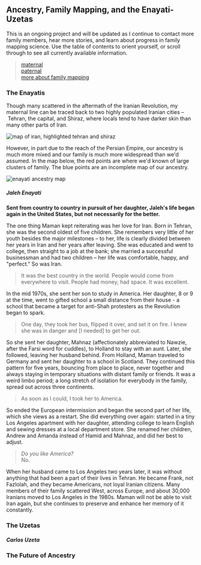 ## Ancestry, Family Mapping, and the Enayati-Uzetas


This is an ongoing project and will be updated as I continue to contact more family members, hear more stories, and learn about progress in family mapping science. Use the table of contents to orient yourself, or scroll through to see all currently available information. 
>[maternal](#The-enayatis)  
>[paternal](#The-uzetas)  
>[more about family mapping](#The-Future-of-Ancestry)




### The Enayatis

Though many scattered in the aftermath of the Iranian Revolution, my maternal line can be traced back to two highly populated Iranian cities – Tehran, the capital, and Shiraz, where locals tend to have darker skin than many other parts of Iran. 

![map of iran, highlighted tehran and shiraz](file:///Users/minaenayatiuzeta/Downloads/Untitled%20design%20(3).png)

However, in part due to the reach of the Persian Empire, our ancestry is much more mixed and our family is much more widespread than we'd assumed. In the map below, the red points are where we'd known of large clusters of family. The blue points are an incomplete map of our ancestry.

![enayati ancestry map](file:///Users/minaenayatiuzeta/Desktop/New%20Folder%20With%20Items/screen/Screen%20Shot%202021-04-26%20at%208.57.03%20PM.png)

##### Jaleh Enayati

**Sent from country to country in pursuit of her daughter, Jaleh's life began again in the United States, but not necessarily for the better.**

The one thing Maman kept reiterating was her love for Iran. Born in Tehran, she was the second oldest of five children. She remembers very little of her youth besides the major milestones – to her, life is clearly divided between her years in Iran and her years after leaving. She was educated and went to college, then straight to a job at the bank; she married a successful businessman and had two children – her life was comfortable, happy, and "perfect." So was Iran. 

>It was the best country in the world. People would come from everywhere to visit. People had money, had space. It was excellent.    

In the mid 1970s, she sent her son to study in America. Her daughter, 8 or 9 at the time, went to gifted school a small distance from their house - a school that became a target for anti-Shah protesters as the Revolution began to spark.  


>One day, they took her bus, flipped it over, and set it on fire. I knew she was in danger and [I needed] to get her out.  


So she sent her daughter, Mahnaz (affectionately abbreviated to Nawzie, after the Farsi word for cuddles), to Holland to stay with an aunt. Later, she followed, leaving her husband behind. From Holland, Maman traveled to Germany and sent her daughter to a school in Scotland. They continued this pattern for five years, bouncing from place to place, never together and always staying in temporary situations with distant family or friends. It was a weird limbo period; a long stretch of isolation for everybody in the family, spread out across three continents.

>As soon as I could, I took her to America.   

So ended the European intermission and began the second part of her life, which she views as a restart. She did everything over again: started in a tiny Los Angeles apartment with her daughter, attending college to learn English and sewing dresses at a local department store. She renamed her children, Andrew and Amanda instead of Hamid and Mahnaz, and did her best to adjust. 

>*Do you like America?*  
>No.   

When her husband came to Los Angeles two years later, it was without anything that had been a part of their lives in Tehran. He became Frank, not Fazlolah, and they became Americans, not loyal Iranian citizens. Many members of their family scattered West, across Europe, and about 30,000 Iranians moved to Los Angeles in the 1980s. Maman will not be able to visit Iran again, but she continues to preserve and enhance her memory of it constantly. 

### The Uzetas

##### Carlos Uzeta 


### The Future of Ancestry
